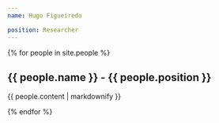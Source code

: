 ```yaml
---
name: Hugo Figueiredo

position: Researcher
---
```


{% for people in site.people %}
  <h2>{{ people.name }} - {{ people.position }}</h2>
  <p>{{ people.content | markdownify }}</p>
{% endfor %}

